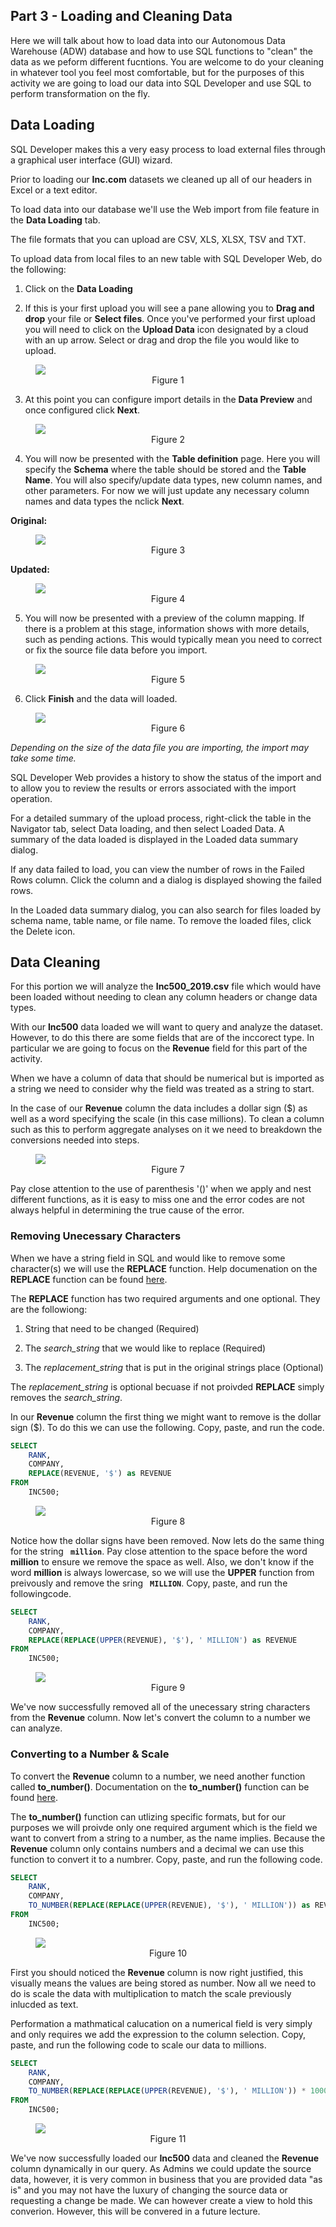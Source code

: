 ## Part 3 - Loading and Cleaning Data

Here we will talk about how to load data into our Autonomous Data Warehouse (ADW) database and how to use SQL functions to "clean" the data as we peform different fucntions. You are welcome to do your cleaning in whatever tool you feel most comfortable, but for the purposes of this activity we are going to load our data into SQL Developer and use SQL to perform transformation on the fly.

## Data Loading

SQL Developer makes this a very easy process to load external files through a graphical user interface (GUI) wizard.

Prior to loading our **Inc.com** datasets we cleaned up all of our headers in Excel or a text editor. 

To load data into our database we'll use the Web import from file feature in the **Data Loading** tab.

The file formats that you can upload are CSV, XLS, XLSX, TSV and TXT.

To upload data from local files to an new table with SQL Developer Web, do the following:

1. Click on the **Data Loading** 

2. If this is your first upload you will see a pane allowing you to **Drag and drop** your file or **Select files**. Once you've performed your first upload you will need to click on the **Upload Data** icon designated by a cloud with an up arrow. Select or drag and drop the file you would like to upload. 

<figure>
    <img src="images/300/1_Data_Loading.png" style="text-align:center; display: block; margin-left: auto; margin-right: auto; ">
    <figcaption style="text-align:center;">Figure 1<figcaption>
</figure>

3. At this point you can configure import details in the **Data Preview** and once configured click **Next**.

<figure>
    <img src="images/300/2_Data_Preview.png" style="text-align:center; display: block; margin-left: auto; margin-right: auto; ">
    <figcaption style="text-align:center;">Figure 2<figcaption>
</figure>

4. You will now be presented with the **Table definition** page. Here you will specify the **Schema** where the table should be stored and the **Table Name**. You will also specify/update data types, new column names, and other parameters. For now we will just update any necessary column names and data types the nclick **Next**.

**Original:**

<figure>
    <img src="images/300/3_Prechange.png" style="text-align:center; display: block; margin-left: auto; margin-right: auto; ">
    <figcaption style="text-align:center;">Figure 3<figcaption>
</figure>

**Updated:**

<figure>
    <img src="images/300/4_Postchange.png" style="text-align:center; display: block; margin-left: auto; margin-right: auto; ">
    <figcaption style="text-align:center;">Figure 4<figcaption>
</figure>

5. You will now be presented with a preview of the column mapping. If there is a problem at this stage, information shows with more details, such as pending actions. This would typically mean you need to correct or fix the source file data before you import.

<figure>
    <img src="images/300/5_Review.png" style="text-align:center; display: block; margin-left: auto; margin-right: auto; ">
    <figcaption style="text-align:center;">Figure 5<figcaption>
</figure>

6. Click **Finish** and the data will loaded. 

<figure>
    <img src="images/300/6_Finish.png" style="text-align:center; display: block; margin-left: auto; margin-right: auto; ">
    <figcaption style="text-align:center;">Figure 6<figcaption>
</figure>

*Depending on the size of the data file you are importing, the import may take some time.*

SQL Developer Web provides a history to show the status of the import and to allow you to review the results or errors associated with the import operation.

For a detailed summary of the upload process, right-click the table in the Navigator tab, select Data loading, and then select Loaded Data. A summary of the data loaded is displayed in the Loaded data summary dialog.

If any data failed to load, you can view the number of rows in the Failed Rows column. Click the column and a dialog is displayed showing the failed rows.

In the Loaded data summary dialog, you can also search for files loaded by schema name, table name, or file name. To remove the loaded files, click the Delete icon.

## Data Cleaning

For this portion we will analyze the **Inc500_2019.csv** file which would have been loaded without needing to clean any column headers or change data types.

With our **Inc500** data loaded we will want to query and analyze the dataset. However, to do this there are some fields that are of the inccorect type. In particular we are going to focus on the **Revenue** field for this part of the activity.

When we have a column of data that should be numerical but is imported as a string we need to consider why the field was treated as a string to start.

In the case of our **Revenue** column the data includes a dollar sign ($) as well as a word specifying the scale (in this case millions). To clean a column such as this to perform aggregate analyses on it we need to breakdown the conversions needed into steps.

<figure>
    <img src="images/300/7_Inc500_Rev.png" style="text-align:center; display: block; margin-left: auto; margin-right: auto; ">
    <figcaption style="text-align:center;">Figure 7<figcaption>
</figure>

Pay close attention to the use of parenthesis '()' when we apply and nest different functions, as it is easy to miss one and the error codes are not always helpful in determining the true cause of the error.

### Removing Unecessary Characters

When we have a string field in SQL and would like to remove some character(s) we will use the **REPLACE** function. Help documenation on the **REPLACE** function can be found [here](https://docs.oracle.com/cd/B19306_01/server.102/b14200/functions134.htm).

The **REPLACE** function has two required arguments and one optional. They are the followiong:

1. String that need to be changed (Required)

2. The *search_string* that we would like to replace (Required)

3. The *replacement_string* that is put in the original strings place (Optional)

The *replacement_string* is optional becuase if not proivded **REPLACE** simply removes the *search_string*.

In our **Revenue** column the first thing we might want to remove is the dollar sign ($). To do this we can use the following. Copy, paste, and run the code.

```SQL
SELECT
	RANK,
	COMPANY,
	REPLACE(REVENUE, '$') as REVENUE
FROM 
	INC500;
```

<figure>
    <img src="images/300/8_Rev_Replace.png" style="text-align:center; display: block; margin-left: auto; margin-right: auto; ">
    <figcaption style="text-align:center;">Figure 8<figcaption>
</figure>

Notice how the dollar signs have been removed. Now lets do the same thing for the string **` million`**. Pay close attention to the space before the word **million** to ensure we remove the space as well. Also, we don't know if the word **million** is always lowercase, so we will use the **UPPER** function from preivously and remove the sring **` MILLION`**. Copy, paste, and run the followingcode.

```SQL
SELECT
	RANK,
	COMPANY,
	REPLACE(REPLACE(UPPER(REVENUE), '$'), ' MILLION') as REVENUE
FROM 
	INC500;
```

<figure>
    <img src="images/300/9_Rev_Second_Replace.png" style="text-align:center; display: block; margin-left: auto; margin-right: auto; ">
    <figcaption style="text-align:center;">Figure 9<figcaption>
</figure>


We've now successfully removed all of the unecessary string characters from the **Revenue** column. Now let's convert the column to a number we can analyze.

### Converting to a Number & Scale

To convert the **Revenue** column to a number, we need another function called **to_number()**. Documentation on the **to_number()** function can be found [here](https://docs.oracle.com/cd/E11882_01/server.112/e41084/functions211.htm). 

The **to_number()** function can utlizing specific formats, but for our purposes we will proivde only one required argument which is the field we want to convert from a string to a number, as the name implies. Because the **Revenue** column only contains numbers and a decimal we can use this function to convert it to a numbrer. Copy, paste, and run the following code.

```SQL
SELECT
	RANK,
	COMPANY,
	TO_NUMBER(REPLACE(REPLACE(UPPER(REVENUE), '$'), ' MILLION')) as REVENUE
FROM 
	INC500;
```

<figure>
    <img src="images/300/10_Conversion.png" style="text-align:center; display: block; margin-left: auto; margin-right: auto; ">
    <figcaption style="text-align:center;">Figure 10<figcaption>
</figure>

First you should noticed the **Revenue** column is now right justified, this visually means the values are being stored as number. Now all we need to do is scale the data with multiplication to match the scale previously inlucded as text.

Performation a mathmatical calucation on a numerical field is very simply and only requires we add the expression to the column selection. Copy, paste, and run the following code to scale our data to millions.

```SQL
SELECT
	RANK,
	COMPANY,
	TO_NUMBER(REPLACE(REPLACE(UPPER(REVENUE), '$'), ' MILLION')) * 1000000 as REVENUE
FROM 
	INC500;
```

<figure>
    <img src="images/300/11_Scaled.png" style="text-align:center; display: block; margin-left: auto; margin-right: auto; ">
    <figcaption style="text-align:center;">Figure 11<figcaption>
</figure>

We've now successfully loaded our **Inc500** data and cleaned the **Revenue** column dynamically in our query. As Admins we could update the source data, however, it is very common in business that you are provided data "as is" and you may not have the luxury of changing the source data or requesting a change be made. We can however create a view to hold this converion. However, this will be convered in a future lecture.  

